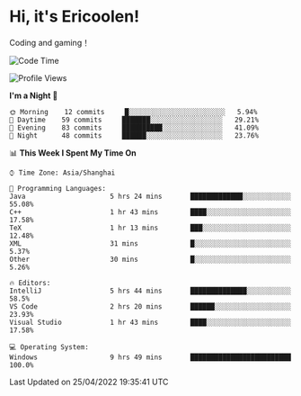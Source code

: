 # Hi, it's Ericoolen!
Coding and gaming！

<!--START_SECTION:waka-->
![Code Time](http://img.shields.io/badge/Code%20Time-219%20hrs%2036%20mins-blue)

![Profile Views](http://img.shields.io/badge/Profile%20Views-2-blue)

**I'm a Night 🦉** 

```text
🌞 Morning    12 commits     █░░░░░░░░░░░░░░░░░░░░░░░░   5.94% 
🌆 Daytime    59 commits     ███████░░░░░░░░░░░░░░░░░░   29.21% 
🌃 Evening    83 commits     ██████████░░░░░░░░░░░░░░░   41.09% 
🌙 Night      48 commits     ██████░░░░░░░░░░░░░░░░░░░   23.76%

```


📊 **This Week I Spent My Time On** 

```text
⌚︎ Time Zone: Asia/Shanghai

💬 Programming Languages: 
Java                     5 hrs 24 mins       █████████████░░░░░░░░░░░░   55.08% 
C++                      1 hr 43 mins        ████░░░░░░░░░░░░░░░░░░░░░   17.58% 
TeX                      1 hr 13 mins        ███░░░░░░░░░░░░░░░░░░░░░░   12.48% 
XML                      31 mins             █░░░░░░░░░░░░░░░░░░░░░░░░   5.37% 
Other                    30 mins             █░░░░░░░░░░░░░░░░░░░░░░░░   5.26%

🔥 Editors: 
IntelliJ                 5 hrs 44 mins       ██████████████░░░░░░░░░░░   58.5% 
VS Code                  2 hrs 20 mins       ██████░░░░░░░░░░░░░░░░░░░   23.93% 
Visual Studio            1 hr 43 mins        ████░░░░░░░░░░░░░░░░░░░░░   17.58%

💻 Operating System: 
Windows                  9 hrs 49 mins       █████████████████████████   100.0%

```


 Last Updated on 25/04/2022 19:35:41 UTC
<!--END_SECTION:waka-->

